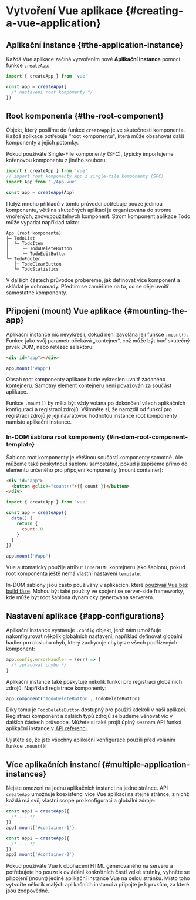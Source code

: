 # Vytvoření Vue aplikace {#creating-a-vue-application}

## Aplikační instance {#the-application-instance}

Každá Vue aplikace začíná vytvořením nové **Aplikační instance** pomocí funkce [`createApp`](/api/application#createapp):

```js
import { createApp } from 'vue'

const app = createApp({
  /* nastavení root kompomenty */
})
```

## Root komponenta {#the-root-component}

Objekt, který posílíme do funkce `createApp` je ve skutečnosti komponenta. Každá aplikace potřebuje "root komponentu", která může obsahovat další komponenty a jejich potomky.

Pokud používáte Single-File komponenty (SFC), typicky importujeme kořenovou komponentu z jiného souboru:

```js
import { createApp } from 'vue'
// import root komponenty App z single-file komponenty (SFC)
import App from './App.vue'

const app = createApp(App)
```

I když mnoho příkladů v tomto průvodci potřebuje pouze jedinou komponentu, většina skutečných aplikací je organizována do stromu vnořených, znovupoužitelných komponent. Strom komponent aplikace Todo může vypadat například takto:

```
App (root komponenta)
├─ TodoList
│  └─ TodoItem
│     ├─ TodoDeleteButton
│     └─ TodoEditButton
└─ TodoFooter
   ├─ TodoClearButton
   └─ TodoStatistics
```

V dalších částech průvodce probereme, jak definovat více komponent a skládat je dohromady. Předtím se zaměříme na to, co se děje uvnitř samostatné komponenty.

## Připojení (mount) Vue aplikace {#mounting-the-app}

Aplikační instance nic nevykreslí, dokud není zavolána její funkce `.mount()`. Funkce jako svůj parametr očekává „kontejner“, což může být buď skutečný prvek DOM, nebo řetězec selektoru:

```html
<div id="app"></div>
```

```js
app.mount('#app')
```

Obsah root komponenty aplikace bude vykreslen uvnitř zadaného kontejneru. Samotný element kontejneru není považován za součást aplikace.

Funkce `.mount()` by měla být vždy volána po dokončení všech aplikačních konfigurací a registrací zdrojů. Všimněte si, že narozdíl od funkcí pro registraci zdrojů je její návratovou hodnotou instance root komponenty namísto aplikační instance.

### In-DOM šablona root komponenty {#in-dom-root-component-template}

Šablona root komponenty je většinou součástí komponenty samotné. Ale můžeme také poskytnout šablonu samostatně, pokud ji zapíšeme přímo do elementu určeného pro připojení komponenty (mount container):

```html
<div id="app">
  <button @click="count++">{{ count }}</button>
</div>
```

```js
import { createApp } from 'vue'

const app = createApp({
  data() {
    return {
      count: 0
    }
  }
})

app.mount('#app')
```

Vue automaticky použije atribut `innerHTML` kontejneru jako šablonu, pokud root komponenta ještě nemá vlastní nastavení `template`.

In-DOM šablony jsou často používány v aplikacích, které [používají Vue bez build fáze](/guide/quick-start.html#using-vue-from-cdn). Mohou být také použity ve spojení se server-side frameworky, kde může být root šablona dynamicky generována serverem.

## Nastavení aplikace {#app-configurations}

Aplikační instance vystavuje `.config` objekt, jenž nám umožňuje nakonfigurovat několik globálních nastavení, například definovat globální hadler pro obsluhu chyb, který zachycuje chyby ze všech podřízených komponent:

```js
app.config.errorHandler = (err) => {
  /* zpracovat chybu */
}
```

Aplikační instance také poskytuje několik funkcí pro registraci globálních zdrojů. Například registrace komponenty:

```js
app.component('TodoDeleteButton', TodoDeleteButton)
```

Díky tomu je `TodoDeleteButton` dostupný pro použití kdekoli v naší aplikaci. Registraci komponent a dalších typů zdrojů se budeme věnovat víc v dalších částech průvodce. Můžete si také projít úplný seznam API funkcí aplikační instance v [API referenci](/api/application).

Ujistěte se, že jste všechny aplikační konfigurace použili před voláním funkce `.mount()`!

## Více aplikačních instancí {#multiple-application-instances}

Nejste omezeni na jednu aplikačních instanci na jedné stránce. API `createApp` umožňuje koexistenci více Vue aplikací na stejné stránce, z nichž každá má svůj vlastní scope pro konfiguraci a globální zdroje:

```js
const app1 = createApp({
  /* ... */
})
app1.mount('#container-1')

const app2 = createApp({
  /* ... */
})
app2.mount('#container-2')
```

Pokud používáte Vue k obohacení HTML generovaného na serveru a potřebujete ho pouze k ovládání konkrétních částí velké stránky, vyhněte se připojení (mount) jediné aplikační instance Vue na celou stránku. Místo toho vytvořte několik malých aplikačních instancí a připojte je k prvkům, za které jsou zodpovědné.

